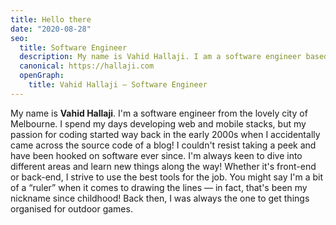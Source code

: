 ```yaml
---
title: Hello there
date: "2020-08-28"
seo:
  title: Software Engineer
  description: My name is Vahid Hallaji. I am a software engineer based in Melbourne and spend my days developing web and mobile stacks.
  canonical: https://hallaji.com
  openGraph:
    title: Vahid Hallaji — Software Engineer
---
```


My name is **Vahid Hallaji**. I'm a software engineer from the lovely city
of Melbourne. I spend my days developing web and mobile stacks, but my passion for
coding started way back in the early 2000s when I accidentally came across the
source code of a blog! I couldn't resist taking a peek and have been hooked on
software ever since. I'm always keen to dive into different areas and learn new
things along the way! Whether it's front-end or back-end, I strive to use
the best tools for the job. You might say I'm a bit of a “ruler” when it comes
to drawing the lines — in fact, that's been my nickname since childhood! Back
then, I was always the one to get things organised for outdoor games.
